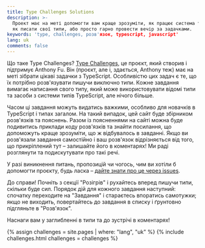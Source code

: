 ```yaml
---
title: Type Challenges Solutions
description: >-
  Проект має на меті допомогти вам краще зрозуміти, як працює система типів,
  як писати свої типи, або просто гарно провести вечір за задачками.
keywords: 'type, challenges, розв'язок, typescript, javascript'
lang: uk
comments: false
---
```


Що таке Type Challenges?
[Type Challenges](https://github.com/type-challenges/type-challenges), це проєкт, який створив і підтримує Anthony Fu.
Він (проєкт, але і, здається, Anthony теж) має на меті зібрати цікаві задачки з TypeScript.
Особливістю цих задач є те, що їх потрібно розв'язувати пишучи виключно типи.
Кожне завдання вимагає написання свого типу,
який може використовувати відомі типи та засоби з системи типів TypeScript, але нічого більше.

Часом ці завдання можуть видатись важкими, особливо для новачків в TypeScript і типах загалом.
На такий випадок, цей сайт буде збірником розв'язків та пояснень.
Разом із поясненнями на сайті можна буде подивитись приклади коду розв'язків та знайти посилання,
що допоможуть краще зрозуміти, що ж відбувалось в завданні.
Якщо ви розв'язали завдання самостійно і ваш розв'язок відрізняється від того, що прикріплений тут – залишайте його в коментарях!
Ми раді розглянути та подискутувати про такі речі.

У разі виникнення питань, пропозицій чи чогось, чим ви хотіли б допомогти проєкту,
будь ласка – [дайте знати про це через issues](https://github.com/ghaiklor/type-challenges-solutions/issues).

До справи!
Почніть з секції "Розігрів" і рухайтесь вперед пишучи типи, скільки буде сил.
Порядок дій для кожного завдання наступний:
спочатку переходите на "Завдання" і стараєтесь впоратись самотужки;
якщо не виходить, повертайтесь до завдання в списку і ґрунтовно підгляньте в "Розв'язок".

Наснаги вам у заглибленні в типи та до зустрічі в коментарях!

{% assign challenges = site.pages | where: "lang", "uk" %}
{% include challenges.html challenges = challenges %}
